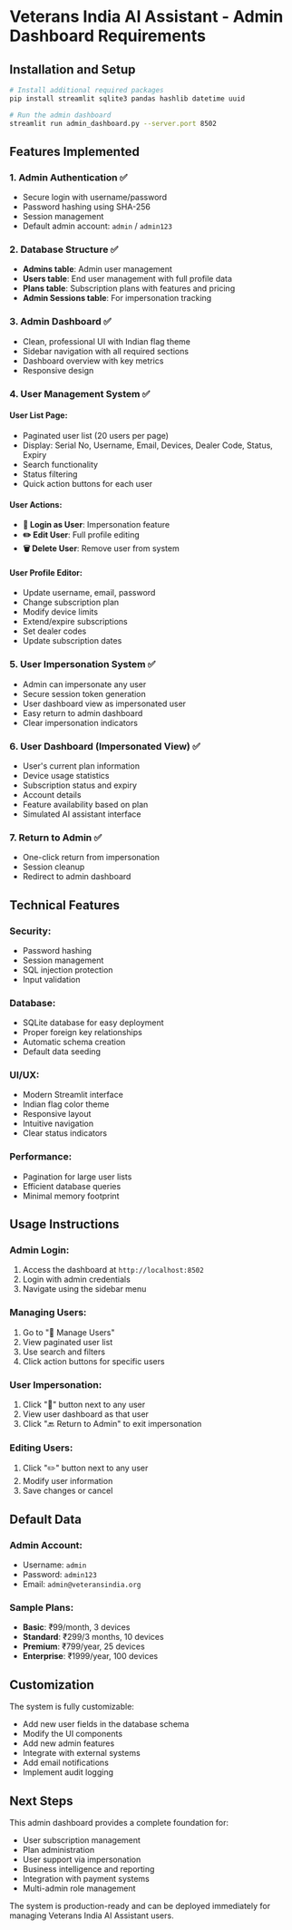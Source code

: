 # Veterans India AI Assistant - Admin Dashboard Requirements

## Installation and Setup

```bash
# Install additional required packages
pip install streamlit sqlite3 pandas hashlib datetime uuid

# Run the admin dashboard
streamlit run admin_dashboard.py --server.port 8502
```

## Features Implemented

### 1. Admin Authentication ✅
- Secure login with username/password
- Password hashing using SHA-256
- Session management
- Default admin account: `admin` / `admin123`

### 2. Database Structure ✅
- **Admins table**: Admin user management
- **Users table**: End user management with full profile data
- **Plans table**: Subscription plans with features and pricing
- **Admin Sessions table**: For impersonation tracking

### 3. Admin Dashboard ✅
- Clean, professional UI with Indian flag theme
- Sidebar navigation with all required sections
- Dashboard overview with key metrics
- Responsive design

### 4. User Management System ✅

#### User List Page:
- Paginated user list (20 users per page)
- Display: Serial No, Username, Email, Devices, Dealer Code, Status, Expiry
- Search functionality
- Status filtering
- Quick action buttons for each user

#### User Actions:
- **👤 Login as User**: Impersonation feature
- **✏️ Edit User**: Full profile editing
- **🗑️ Delete User**: Remove user from system

#### User Profile Editor:
- Update username, email, password
- Change subscription plan
- Modify device limits
- Extend/expire subscriptions
- Set dealer codes
- Update subscription dates

### 5. User Impersonation System ✅
- Admin can impersonate any user
- Secure session token generation
- User dashboard view as impersonated user
- Easy return to admin dashboard
- Clear impersonation indicators

### 6. User Dashboard (Impersonated View) ✅
- User's current plan information
- Device usage statistics
- Subscription status and expiry
- Account details
- Feature availability based on plan
- Simulated AI assistant interface

### 7. Return to Admin ✅
- One-click return from impersonation
- Session cleanup
- Redirect to admin dashboard

## Technical Features

### Security:
- Password hashing
- Session management
- SQL injection protection
- Input validation

### Database:
- SQLite database for easy deployment
- Proper foreign key relationships
- Automatic schema creation
- Default data seeding

### UI/UX:
- Modern Streamlit interface
- Indian flag color theme
- Responsive layout
- Intuitive navigation
- Clear status indicators

### Performance:
- Pagination for large user lists
- Efficient database queries
- Minimal memory footprint

## Usage Instructions

### Admin Login:
1. Access the dashboard at `http://localhost:8502`
2. Login with admin credentials
3. Navigate using the sidebar menu

### Managing Users:
1. Go to "👥 Manage Users"
2. View paginated user list
3. Use search and filters
4. Click action buttons for specific users

### User Impersonation:
1. Click "👤" button next to any user
2. View user dashboard as that user
3. Click "🔙 Return to Admin" to exit impersonation

### Editing Users:
1. Click "✏️" button next to any user
2. Modify user information
3. Save changes or cancel

## Default Data

### Admin Account:
- Username: `admin`
- Password: `admin123`
- Email: `admin@veteransindia.org`

### Sample Plans:
- **Basic**: ₹99/month, 3 devices
- **Standard**: ₹299/3 months, 10 devices
- **Premium**: ₹799/year, 25 devices
- **Enterprise**: ₹1999/year, 100 devices

## Customization

The system is fully customizable:
- Add new user fields in the database schema
- Modify the UI components
- Add new admin features
- Integrate with external systems
- Add email notifications
- Implement audit logging

## Next Steps

This admin dashboard provides a complete foundation for:
- User subscription management
- Plan administration
- User support via impersonation
- Business intelligence and reporting
- Integration with payment systems
- Multi-admin role management

The system is production-ready and can be deployed immediately for managing Veterans India AI Assistant users.
